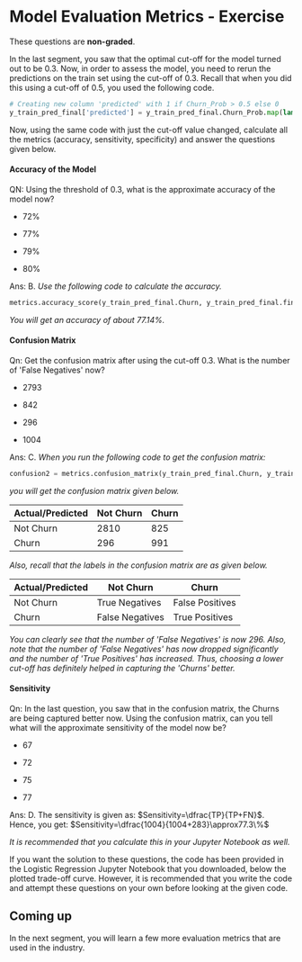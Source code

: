 # Model Evaluation Metrics - Exercise

These questions are **non-graded**.

In the last segment, you saw that the optimal cut-off for the model turned out to be 0.3. Now, in order to assess the model, you need to rerun the predictions on the train set using the cut-off of 0.3. Recall that when you did this using a cut-off of 0.5, you used the following code.

```python
# Creating new column 'predicted' with 1 if Churn_Prob > 0.5 else 0
y_train_pred_final['predicted'] = y_train_pred_final.Churn_Prob.map(lambda x: 1 if x > 0.5 else 0)
```

Now, using the same code with just the cut-off value changed, calculate all the metrics (accuracy, sensitivity, specificity) and answer the questions given below.

#### Accuracy of the Model

QN: Using the threshold of 0.3, what is the approximate accuracy of the model now?

- 72%

- 77%

- 79%

- 80%

Ans: B. *Use the following code to calculate the accuracy.*

```python
metrics.accuracy_score(y_train_pred_final.Churn, y_train_pred_final.final_predicted)
```

*You will get an accuracy of about 77.14%.*

#### Confusion Matrix

Qn: Get the confusion matrix after using the cut-off 0.3. What is the number of 'False Negatives' now?

- 2793

- 842

- 296

- 1004

Ans: C. *When you run the following code to get the confusion matrix:*

```python
confusion2 = metrics.confusion_matrix(y_train_pred_final.Churn, y_train_pred_final.final_predicted )
```

*you will get the confusion matrix given below.*

| Actual/Predicted | Not Churn | Churn |
| ---------------- | --------- | ----- |
| Not Churn        | 2810      | 825   |
| Churn            | 296       | 991   |

*Also, recall that the labels in the confusion matrix are as given below.*

| Actual/Predicted | Not Churn       | Churn           |
| ---------------- | --------------- | --------------- |
| Not Churn        | True Negatives  | False Positives |
| Churn            | False Negatives | True Positives  |

*You can clearly see that the number of 'False Negatives' is now 296. Also, note that the number of 'False Negatives' has now dropped significantly and the number of 'True Positives' has increased. Thus, choosing a lower cut-off has definitely helped in capturing the 'Churns' better.*

#### Sensitivity

Qn: In the last question, you saw that in the confusion matrix, the Churns are being captured better now. Using the confusion matrix, can you tell what will the approximate sensitivity of the model now be?

- 67

- 72

- 75

- 77

Ans: D. The sensitivity is given as: $Sensitivity=\dfrac{TP}{TP+FN}$. Hence, you get: $Sensitivity=\dfrac{1004}{1004+283}\approx77.3\%$

*It is recommended that you calculate this in your Jupyter Notebook as well.*

If you want the solution to these questions, the code has been provided in the Logistic Regression Jupyter Notebook that you downloaded, below the plotted trade-off curve. However, it is recommended that you write the code and attempt these questions on your own before looking at the given code.

## Coming up

In the next segment, you will learn a few more evaluation metrics that are used in the industry.
